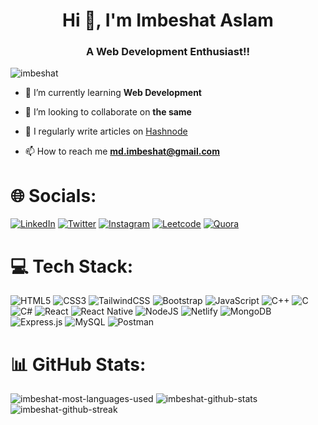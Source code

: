 <h1 align="center">Hi 👋, I'm Imbeshat Aslam</h1>
<h3 align="center">A Web Development Enthusiast!!</h3>

<p align="left"> <img src="https://komarev.com/ghpvc/?username=imbeshat&label=Profile%20views&color=1C8D73&style=plastic" alt="imbeshat" /> </p>

- 🌱 I’m currently learning **Web Development**

- 👯 I’m looking to collaborate on **the same**

- 📝 I regularly write articles on [Hashnode](https://imbeshat.hashnode.dev/)

- 📫 How to reach me **md.imbeshat@gmail.com**

# 🌐 Socials:
[![LinkedIn](https://img.shields.io/badge/LinkedIn-%230077B5.svg?logo=linkedin&logoColor=white)](https://linkedin.com/in/imbeshataslam7) 
[![Twitter](https://img.shields.io/badge/Twitter-%231DA1F2.svg?logo=Twitter&logoColor=white)](https://twitter.com/imbeshat7) 
[![Instagram](https://img.shields.io/badge/Instagram-%23E4405F.svg?logo=Instagram&logoColor=white)](https://instagram.com/imbeshat7)
[![Leetcode](https://img.shields.io/badge/Leetcode-%23ffa116.svg?logo=Leetcode&logoColor=white)](https://www.leetcode.com/imbeshat)
[![Quora](https://img.shields.io/badge/Quora-%23B92B27.svg?logo=Quora&logoColor=white)](https://quora.com/profile/Imbeshat-Aslam-1) 

# 💻 Tech Stack:
![HTML5](https://img.shields.io/badge/html5-%23E34F26.svg?style=plastic&logo=html5&logoColor=white) 
![CSS3](https://img.shields.io/badge/css3-%231572B6.svg?style=plastic&logo=css3&logoColor=white) 
![TailwindCSS](https://img.shields.io/badge/tailwindcss-%2338B2AC.svg?style=plastic&logo=tailwind-css&logoColor=white) 
![Bootstrap](https://img.shields.io/badge/bootstrap-%23563D7C.svg?style=plastic&logo=bootstrap&logoColor=white) 
![JavaScript](https://img.shields.io/badge/javascript-%23323330.svg?style=plastic&logo=javascript&logoColor=%23F7DF1E) 
![C++](https://img.shields.io/badge/c++-%2300599C.svg?style=plastic&logo=c%2B%2B&logoColor=white) 
![C](https://img.shields.io/badge/c-%2300599C.svg?style=plastic&logo=c&logoColor=white) 
![C#](https://img.shields.io/badge/c%23-%23239120.svg?style=plastic&logo=c-sharp&logoColor=white) 
![React](https://img.shields.io/badge/react-%2320232a.svg?style=plastic&logo=react&logoColor=%2361DAFB) 
![React Native](https://img.shields.io/badge/react_native-%2320232a.svg?style=plastic&logo=react&logoColor=%2361DAFB) 
![NodeJS](https://img.shields.io/badge/node.js-6DA55F?style=plastic&logo=node.js&logoColor=white) 
![Netlify](https://img.shields.io/badge/netlify-%23000000.svg?style=plastic&logo=netlify&logoColor=#00C7B7) 
![MongoDB](https://img.shields.io/badge/MongoDB-%234ea94b.svg?style=plastic&logo=mongodb&logoColor=white) 
![Express.js](https://img.shields.io/badge/express.js-%23404d59.svg?style=plastic&logo=express&logoColor=%2361DAFB) 
![MySQL](https://img.shields.io/badge/mysql-%2300f.svg?style=plastic&logo=mysql&logoColor=white) 
![Postman](https://img.shields.io/badge/Postman-FF6C37?style=plastic&logo=postman&logoColor=white)

# 📊 GitHub Stats:
![imbeshat-most-languages-used](https://github-readme-stats-git-masterrstaa-rickstaa.vercel.app/api/top-langs?username=imbeshat&theme=radical&hide_border=false&include_all_commits=true&count_private=true&layout=compact)
![imbeshat-github-stats](https://github-readme-stats-git-masterrstaa-rickstaa.vercel.app/api?username=imbeshat&theme=radical&hide_border=false&include_all_commits=true&count_private=true)<br/>
![imbeshat-github-streak](https://github-readme-streak-stats.herokuapp.com/?user=imbeshat&theme=radical&hide_border=false)<br/>
